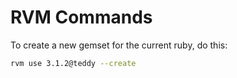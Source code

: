 # RVM Commands
To create a new gemset for the current ruby, do this:
```zsh
rvm use 3.1.2@teddy --create
```
